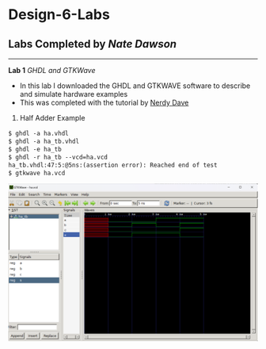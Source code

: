 # Design-6-Labs
## Labs Completed by *Nate Dawson*

---

**Lab 1**
*GHDL and GTKWave*
- In this lab I downloaded the GHDL and GTKWAVE software to describe and simulate hardware examples
- This was completed with the tutorial by [Nerdy Dave](https://youtu.be/H2GyAIYwZbw?si=BPTJ1yH9rXGcyoHP)

1. Half Adder Example
```
$ ghdl -a ha.vhdl
$ ghdl -a ha_tb.vhdl
$ ghdl -e ha_tb
$ ghdl -r ha_tb --vcd=ha.vcd
ha_tb.vhdl:47:5:@5ns:(assertion error): Reached end of test
$ gtkwave ha.vcd
```
![ha_results](ha_results.png)     
